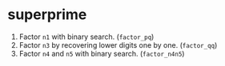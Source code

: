 # superprime

1. Factor `n1` with binary search. (`factor_pq`)
2. Factor `n3` by recovering lower digits one by one. (`factor_qq`)
3. Factor `n4` and `n5` with binary search. (`factor_n4n5`)